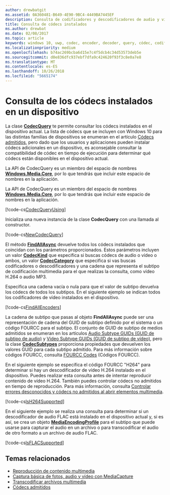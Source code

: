 ```yaml
---
author: drewbatgit
ms.assetid: 0A360481-B649-4E90-9BC4-4449BA7445EF
description: Consulta de codificadores y descodificadores de audio y vídeo instalados en un dispositivo.
title: Consulta de códecs instalados
ms.author: drewbat
ms.date: 02/08/2017
ms.topic: article
keywords: windows 10, uwp, codec, encoder, decoder, query, códec, codificador, descodificador, consulta
ms.localizationpriority: medium
ms.openlocfilehash: b74ac269bcba6d15e7c4f5dcb4c34d53573deb5e
ms.sourcegitcommit: d0e836dfc937ebf7dfa9c424620f93f3c8e0a7e8
ms.translationtype: MT
ms.contentlocale: es-ES
ms.lasthandoff: 10/26/2018
ms.locfileid: "5665174"
---
```

# <a name="query-for-codecs-installed-on-a-device"></a>Consulta de los códecs instalados en un dispositivo
La clase **[CodecQuery](https://docs.microsoft.com/uwp/api/windows.media.core.codecquery)** te permite consultar los códecs instalados en el dispositivo actual. La lista de códecs que se incluyen con Windows 10 para las distintas familias de dispositivos se enumeran en el artículo [Códecs admitidos](supported-codecs.md), pero dado que los usuarios y aplicaciones pueden instalar códecs adicionales en un dispositivo, es aconsejable consultar la compatibilidad de códec en tiempo de ejecución para determinar qué códecs están disponibles en el dispositivo actual.

La API de CodecQuery es un miembro del espacio de nombres **[Windows.Media.Core](https://docs.microsoft.com/uwp/api/windows.media.core)**, por lo que tendrás que incluir este espacio de nombres en la aplicación.

La API de CodecQuery es un miembro del espacio de nombres **[Windows.Media.Core](https://docs.microsoft.com/uwp/api/windows.media.core)**, por lo que tendrás que incluir este espacio de nombres en la aplicación.

[!code-cs[CodecQueryUsing](./code/TranscodeWin10/cs/MainPage.xaml.cs#SnippetCodecQueryUsing)]

Inicializa una nueva instancia de la clase **CodecQuery** con una llamada al constructor.

[!code-cs[NewCodecQuery](./code/TranscodeWin10/cs/MainPage.xaml.cs#SnippetNewCodecQuery)]

El método **[FindAllAsync](https://docs.microsoft.com/uwp/api/windows.media.core.codecquery.findallasync)** devuelve todos los códecs instalados que coincidan con los parámetros proporcionados. Estos parámetros incluyen un valor **[CodecKind](https://docs.microsoft.com/uwp/api/windows.media.core.codeckind)** que especifica si buscas códecs de audio o vídeo o ambos, un valor **[CodecCategory](https://docs.microsoft.com/uwp/api/windows.media.core.codeccategory)** que especifica si vas buscas codificadores o descodificadores y una cadena que representa el subtipo de codificación multimedia para el que realizas la consulta, como vídeo H.264 o audio MP3.

Especifica una cadena vacía o nula para que el valor de subtipo devuelva los códecs de todos los subtipos. En el siguiente ejemplo se indican todos los codificadores de vídeo instalados en el dispositivo.

[!code-cs[FindAllEncoders](./code/TranscodeWin10/cs/MainPage.xaml.cs#SnippetFindAllEncoders)]

La cadena de subtipo que pasas al objeto **FindAllAsync** puede ser una representación de cadena del GUID de subtipo definido por el sistema o un código FOURCC para el subtipo. El conjunto de GUID de subtipo de medios admitidos se enumeran en los artículos [Audio Subtype GUIDs (GUID de subtipo de audio)](https://msdn.microsoft.com/library/windows/desktop/aa372553(v=vs.85).aspx) y [Video Subtype GUIDs (GUID de subtipo de vídeo)](https://msdn.microsoft.com/library/windows/desktop/aa370819(v=vs.85).aspx), pero la clase **[CodecSubtypes](https://docs.microsoft.com/uwp/api/windows.media.core.codecsubtypes)** proporciona propiedades que devuelven los valores GUID para cada subtipo admitido. Para más información sobre códigos FOURCC, consulta [FOURCC Codes](https://msdn.microsoft.com/library/windows/desktop/dd375802(v=vs.85).aspx) (Códigos FOURCC). 

En el siguiente ejemplo se especifica el código FOURCC "H264" para determinar si hay un descodificador de vídeo H.264 instalado en el dispositivo. Puedes realizar esta consulta antes de intentar reproducir contenido de vídeo H.264. También puedes controlar códecs no admitidos en tiempo de reproducción. Para más información, consulta [Controlar errores desconocidos y códecs no admitidos al abrir elementos multimedia](https://docs.microsoft.com/windows/uwp/audio-video-camera/media-playback-with-mediasource#handle-unsupported-codecs-and-unknown-errors-when-opening-media-items).

[!code-cs[IsH264Supported](./code/TranscodeWin10/cs/MainPage.xaml.cs#SnippetIsH264Supported)]

En el siguiente ejemplo se realiza una consulta para determinar si un descodificador de audio FLAC está instalado en el dispositivo actual y, si es así, se crea un objeto **[MediaEncodingProfile](https://docs.microsoft.com/uwp/api/Windows.Media.MediaProperties.MediaEncodingProfile)** para el subtipo que puede usarse para capturar el audio en un archivo o para transcodificar el audio de otro formato a un archivo de audio FLAC.

[!code-cs[IsFLACSupported](./code/TranscodeWin10/cs/MainPage.xaml.cs#SnippetIsFLACSupported)]

## <a name="related-topics"></a>Temas relacionados

* [Reproducción de contenido multimedia](media-playback.md)
* [Captura básica de fotos, audio y vídeo con MediaCapture](basic-photo-video-and-audio-capture-with-MediaCapture.md)
* [Transcodificar archivos multimedia](transcode-media-files.md)
* [Códecs admitidos](supported-codecs.md)
 

 





